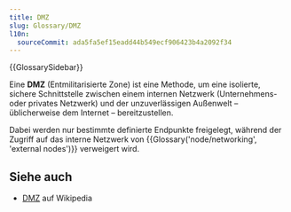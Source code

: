```yaml
---
title: DMZ
slug: Glossary/DMZ
l10n:
  sourceCommit: ada5fa5ef15eadd44b549ecf906423b4a2092f34
---
```


{{GlossarySidebar}}

Eine **DMZ** (Entmilitarisierte Zone) ist eine Methode, um eine isolierte, sichere Schnittstelle zwischen einem internen Netzwerk (Unternehmens- oder privates Netzwerk) und der unzuverlässigen Außenwelt – üblicherweise dem Internet – bereitzustellen.

Dabei werden nur bestimmte definierte Endpunkte freigelegt, während der Zugriff auf das interne Netzwerk von {{Glossary('node/networking', 'external nodes')}} verweigert wird.

## Siehe auch

- [DMZ](<https://en.wikipedia.org/wiki/DMZ_(computing)>) auf Wikipedia
